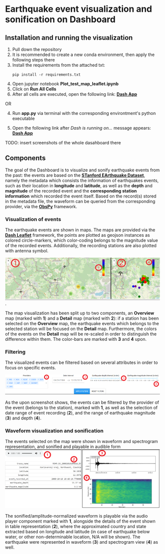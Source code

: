 <h1>Earthquake event visualization and sonification on Dashboard </h1>
<h2>Installation and running the visualization</h2>

1. Pull down the repository
2. It is recommended to create a new conda environment, then apply the following steps there 
3. Install the requirements from the attached txt:
    ```
    pip install -r requirements.txt
    ```
4. Open jupyter notebook **Plot_test_map_leaflet.ipynb**
5. Click on **Run All Cells**
6. After all cells are executed, open the following link: **[Dash App](http://127.0.0.1:8050/)**

OR 

4. Run **app.py** via terminal with the corresponding environtment's python executable

5. Open the following link after *Dash is running on...* message appears: **[Dash App](http://127.0.0.1:8050/)**






TODO: insert screenshots of the whole dasahboard there
<h2>Components </h2>

The goal of the Dashboard is to visualize and sonify earthquake events from the past:
the events are based on the **[STanford EArthquake Dataset](https://github.com/smousavi05/STEAD#stanford-earthquake-dataset-steada-global-data-set-of-seismic-signals-for-ai)**, namely the metadata which consists the information of earthquakes events, such as their location in **longitude** and **latitude**, as well as the **depth** and **magnitude** of the recorded event and the **corresponding station information** which recorded the event itself.
Based on the record(s) stored in the metadata file, the waveform can be queried from the corresponding provider, via the **[ObsPy](https://github.com/obspy/obspy)** framework.
<h3> Visualization of events </h3>

The earthquake events are shown in maps. The maps are provided via the **[Dash Leaflet](https://github.com/thedirtyfew/dash-leaflet)** framework, the points are plotted as geojson instances as colored circle-markers, which color-coding belongs to the magnitude value of the recorded events. Additionally, the recording stations are also plotted with antenna symbol.

![Earthquake map](/screenshots/map_detail_00_edited.png "Overview and detail maps").

The map visualization has been split up to two components, an **Overview** map (marked with **1**) and a **Detail** map (marked with **2**): if a station has been selected on the **Overview** map, the earthquake events which belongs to the selected station will be focused on the **Detail** map. Furthermore, the colors of the events on the **Detail** map will be re-scaled in order to distinguish the difference within them. The color-bars are marked with **3** and **4** upon.



<h3> Filtering </h3>

The visualized events can be filtered based on several attributes in order to focus on specific events.

![Filter events](/screenshots/filtering_edited.png "Filtering earthquake events")

As the upon screenshot shows, the events can be filtered by the provider of the event (belongs to the station), marked with **1**, as well as the selection of date range of event recording (**2**), and the range of earthquake magnitude (**3**) and depth (**4**).

<h3> Waveform visualization and sonification </h3>

The events selected on the map were shown in waveform and spectrogram representation, and sonified and playable in audible form
![Show and sonify waveforms](/screenshots/audio_spectrogram_info_edited.png "Show and sonify waveforms")

The sonified/amplitude-normalized waveform is playable via the audio player component marked with **1**, alongside the details of the event shown in table representation (**2**), where the approximated country and state extracted based on longitude and latitude (in case of earthquake below water, or other non-determinable location, N/A will be shown).
The earthquake were represented in waveform (**3**) and spectrogram view (**4**) as well.



